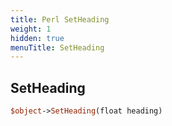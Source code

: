 ```yaml
---
title: Perl SetHeading
weight: 1
hidden: true
menuTitle: SetHeading
---
```

## SetHeading
```perl
$object->SetHeading(float heading)
```